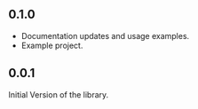 ## 0.1.0

- Documentation updates and usage examples.
- Example project.

## 0.0.1

Initial Version of the library.
